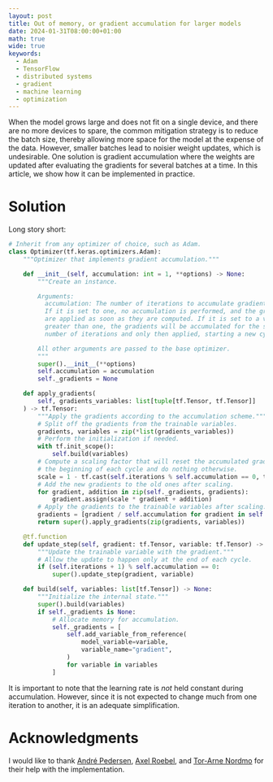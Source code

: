 ```yaml
---
layout: post
title: Out of memory, or gradient accumulation for larger models
date: 2024-01-31T08:00:00+01:00
math: true
wide: true
keywords:
  - Adam
  - TensorFlow
  - distributed systems
  - gradient
  - machine learning
  - optimization
---
```


When the model grows large and does not fit on a single device, and there are no
more devices to spare, the common mitigation strategy is to reduce the batch
size, thereby allowing more space for the model at the expense of the data.
However, smaller batches lead to noisier weight updates, which is undesirable.
One solution is gradient accumulation where the weights are updated after
evaluating the gradients for several batches at a time. In this article, we show
how it can be implemented in practice.

# Solution

Long story short:

```python
# Inherit from any optimizer of choice, such as Adam.
class Optimizer(tf.keras.optimizers.Adam):
    """Optimizer that implements gradient accumulation."""

    def __init__(self, accumulation: int = 1, **options) -> None:
        """Create an instance.

        Arguments:
          accumulation: The number of iterations to accumulate gradients over.
          If it is set to one, no accumulation is performed, and the gradients
          are applied as soon as they are computed. If it is set to a value
          greater than one, the gradients will be accumulated for the specified
          number of iterations and only then applied, starting a new cycle.

        All other arguments are passed to the base optimizer.
        """
        super().__init__(**options)
        self.accumulation = accumulation
        self._gradients = None

    def apply_gradients(
        self, gradients_variables: list[tuple[tf.Tensor, tf.Tensor]]
    ) -> tf.Tensor:
        """Apply the gradients according to the accumulation scheme."""
        # Split off the gradients from the trainable variables.
        gradients, variables = zip(*list(gradients_variables))
        # Perform the initialization if needed.
        with tf.init_scope():
            self.build(variables)
        # Compute a scaling factor that will reset the accumulated gradients at
        # the beginning of each cycle and do nothing otherwise.
        scale = 1 - tf.cast(self.iterations % self.accumulation == 0, tf.float32)
        # Add the new gradients to the old ones after scaling.
        for gradient, addition in zip(self._gradients, gradients):
            gradient.assign(scale * gradient + addition)
        # Apply the gradients to the trainable variables after scaling.
        gradients = [gradient / self.accumulation for gradient in self._gradients]
        return super().apply_gradients(zip(gradients, variables))

    @tf.function
    def update_step(self, gradient: tf.Tensor, variable: tf.Tensor) -> None:
        """Update the trainable variable with the gradient."""
        # Allow the update to happen only at the end of each cycle.
        if (self.iterations + 1) % self.accumulation == 0:
            super().update_step(gradient, variable)

    def build(self, variables: list[tf.Tensor]) -> None:
        """Initialize the internal state."""
        super().build(variables)
        if self._gradients is None:
            # Allocate memory for accumulation.
            self._gradients = [
                self.add_variable_from_reference(
                    model_variable=variable,
                    variable_name="gradient",
                )
                for variable in variables
            ]
```

It is important to note that the learning rate is _not_ held constant during
accumulation. However, since it is not expected to change much from one
iteration to another, it is an adequate simplification.

# Acknowledgments

I would like to thank [André Pedersen], [Axel Roebel], and [Tor-Arne Nordmo] for
their help with the implementation.

[André Pedersen]: https://github.com/andreped
[Axel Roebel]: https://github.com/roebel
[Tor-Arne Nordmo]: https://github.com/tno123
